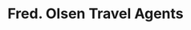 ---
title: "Fred. Olsen Travel Agents"
url: /eastbourne/fred-olsen-travel-agents/
shop: travel agency
---